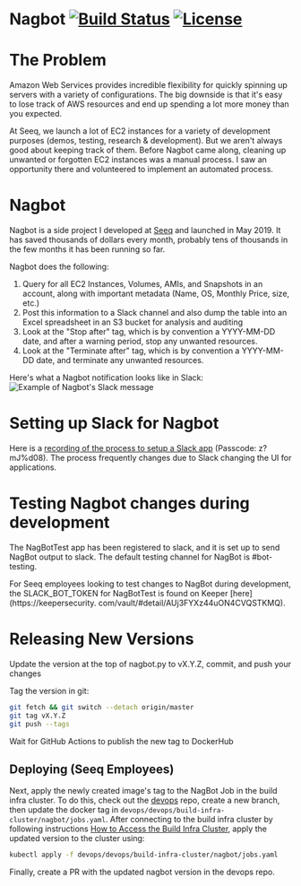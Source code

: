 Nagbot [![Build Status](https://img.shields.io/circleci/build/github/srosenthal/nagbot)](https://circleci.com/gh/srosenthal/nagbot) [![License](https://img.shields.io/github/license/srosenthal/nagbot)](https://github.com/srosenthal/nagbot/blob/master/LICENSE)
=========

# The Problem
Amazon Web Services provides incredible flexibility for quickly spinning up servers with a variety of configurations. The big downside is that it's easy to lose track of AWS resources and end up spending a lot more money than you expected.

At Seeq, we launch a lot of EC2 instances for a variety of development purposes (demos, testing, research & development). But we aren't always good about keeping track of them. Before Nagbot came along, cleaning up unwanted or forgotten EC2 instances was a manual process. I saw an opportunity there and volunteered to implement an automated process.


# Nagbot
Nagbot is a side project I developed at [Seeq](https://seeq.com) and launched in May 2019. It has saved thousands of dollars every month, probably tens of thousands in the few months it has been running so far.

Nagbot does the following:
1. Query for all EC2 Instances, Volumes, AMIs, and Snapshots in an account, along 
   with important metadata (Name, OS, Monthly Price, size, etc.)
2. Post this information to a Slack channel and also dump the table into an Excel spreadsheet in an S3 bucket for 
   analysis and auditing
3. Look at the "Stop after" tag, which is by convention a YYYY-MM-DD date, and after a warning period, stop any 
   unwanted resources.
4. Look at the "Terminate after" tag, which is by convention a YYYY-MM-DD date, and terminate any unwanted resources.

Here's what a Nagbot notification looks like in Slack:
![Example of Nagbot's Slack message](https://github.com/srosenthal/nagbot/blob/master/nagbot-slack.png "Example of Nagbot's Slack message")

# Setting up Slack for Nagbot

Here is a [recording of the process to setup a Slack app](https://seeq.zoom.us/rec/share/qgmqAvz_2eV3SYiNJO4mLrQlH94eGXSs89BDSl28Epl-Bjey9_DgvBLnkF3W2dOf.Zd12Sq-G5QbsOPrt) (Passcode: z?mJ%d08). The process frequently changes due to Slack changing the UI for applications.

# Testing Nagbot changes during development

The NagBotTest app has been registered to slack, and it is set up to send NagBot output to slack. The default 
testing channel for NagBot is #bot-testing. 

For Seeq employees looking to test changes to NagBot during development, the SLACK_BOT_TOKEN for NagBotTest is found on 
Keeper [here]
(https://keepersecurity.
com/vault/#detail/AUj3FYXz44uON4CVQSTKMQ).

# Releasing New Versions

Update the version at the top of nagbot.py to vX.Y.Z, commit, and push your changes

Tag the version in git:

```sh
git fetch && git switch --detach origin/master
git tag vX.Y.Z
git push --tags
```

Wait for GitHub Actions to publish the new tag to DockerHub

## Deploying (Seeq Employees)

Next, apply the newly created image's tag to the NagBot Job in the build infra cluster. To do this, check out 
the [devops](https://github.com/seeq12/devops) repo, create a new branch, then update the docker tag in
`devops/devops/build-infra-cluster/nagbot/jobs.yaml`. After connecting to the build infra cluster by following 
instructions [How to Access the Build Infra Cluster](https://seeq.atlassian.net/wiki/spaces/SQ/pages/2317386552/How+to+Access+the+Dev-Infra+Cluster), apply the updated version to the cluster using: 
```sh
kubectl apply -f devops/devops/build-infra-cluster/nagbot/jobs.yaml
```
Finally, create a PR with the updated nagbot version in the devops repo.
